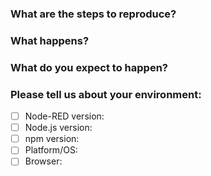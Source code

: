 <!--
## Before you hit that Submit button....

This issue tracker is for problems with the Node-RED runtime, the editor or the core nodes.

If your issue is:
  - a general 'how-to' type question,
  - a feature request or suggestion for a change,
  - or problems with 3rd party (`node-red-contrib-`) nodes

please use the [Node-RED Forum](https://discourse.nodered.org) or [slack team](https://nodered.org/slack).

You could also consider asking a question on [Stack Overflow](https://stackoverflow.com/questions/tagged/node-red) and tag it `node-red`.

That way the whole Node-RED user community can help, rather than rely on the core development team.

## So you have a real issue to raise...

To help us understand the issue, please fill-in as much of the following information as you can:
-->

### What are the steps to reproduce?

### What happens?

### What do you expect to happen?

### Please tell us about your environment:

- [ ] Node-RED version:
- [ ] Node.js version:
- [ ] npm version:
- [ ] Platform/OS:
- [ ] Browser:
